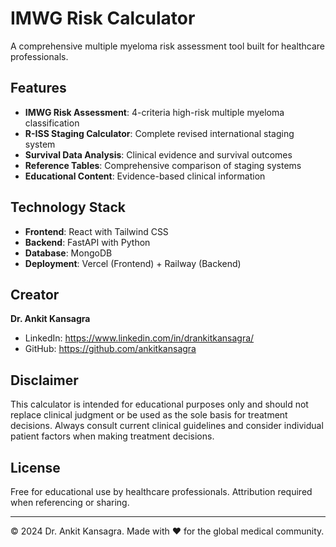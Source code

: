 # IMWG Risk Calculator

A comprehensive multiple myeloma risk assessment tool built for healthcare professionals.

## Features

- **IMWG Risk Assessment**: 4-criteria high-risk multiple myeloma classification
- **R-ISS Staging Calculator**: Complete revised international staging system
- **Survival Data Analysis**: Clinical evidence and survival outcomes
- **Reference Tables**: Comprehensive comparison of staging systems
- **Educational Content**: Evidence-based clinical information

## Technology Stack

- **Frontend**: React with Tailwind CSS
- **Backend**: FastAPI with Python
- **Database**: MongoDB
- **Deployment**: Vercel (Frontend) + Railway (Backend)

## Creator

**Dr. Ankit Kansagra**
- LinkedIn: https://www.linkedin.com/in/drankitkansagra/
- GitHub: https://github.com/ankitkansagra

## Disclaimer

This calculator is intended for educational purposes only and should not replace clinical judgment or be used as the sole basis for treatment decisions. Always consult current clinical guidelines and consider individual patient factors when making treatment decisions.

## License

Free for educational use by healthcare professionals. Attribution required when referencing or sharing.

---

© 2024 Dr. Ankit Kansagra. Made with ❤️ for the global medical community.
